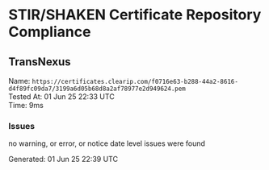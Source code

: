 # STIR/SHAKEN Certificate Repository Compliance

## TransNexus

Name: `https://certificates.clearip.com/f0716e63-b288-44a2-8616-d4f89fc09da7/3199a6d05b68d8a2af78977e2d949624.pem`\
Tested At: 01 Jun 25 22:33 UTC\
Time: 9ms

### Issues

no warning, or error, or notice date level issues were found

Generated: 01 Jun 25 22:39 UTC